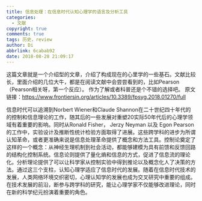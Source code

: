 ```yaml
---
title: 信息处理：在信息时代认知心理学的语言及分析工具
categories:
  - 文献
copyright: true
comments: true
tags: 历史，review
author: Di
abbrlink: 6cabab92
date: 2018-08-28 21:09:17
---
```

这篇文章就是一个介绍型的文章，介绍了构成现在的心里学的一些基石。文献比较长，里面介绍的几位大牛，都是在阅读文献中会尝尝看到的，比如Pearson（Pearson相关呀，第一个反应）。
作为了解或者科普还是个不错的选择吧。
原文链接：https://www.frontiersin.org/articles/10.3389/fpsyg.2018.01270/full
<!--more-->
信息时代可以追溯到Norbert Wiener和Claude Shannon在二十世纪四十年代的的控制和信息理论的工作，随其后的一些发展对重塑20实际50年代后的心理学领域有着重要的影响。同时从Ronald Fisher， Jerzy Neyman 以及 Egon Pearson的工作中，实验设计及推断性统计检验方面取得了进展。这些跨学科的进步为所谓认知革命，或者更准确来说是信息处理革命提供了概念和方法工具。控制论奠定了这样的一个概念：从神经生理机制到社会活动，都能够建模为具有前馈和反馈回路的结构化控制系统。信息论则提供了量化熵和信息的方式，促进了信息流的理论化。分析理论提供了可以让科学家从控制实验中得到推论以及概念化人了决策的方法。通过这三个支柱，认知心理学适应了信息时代的发展。随着在信息时代技术的发展，人类网络环境交织密切，心理认知学的发展也成为交叉研究中重要的组成。在技术发展的前沿，断参与跨学科的研究，能让心理学家不仅能够改进理论，同时在新的科学纪元扮演着重要的角色。  